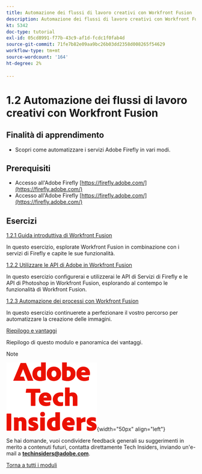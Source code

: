 ```yaml
---
title: Automazione dei flussi di lavoro creativi con Workfront Fusion
description: Automazione dei flussi di lavoro creativi con Workfront Fusion
kt: 5342
doc-type: tutorial
exl-id: 05cd8991-f77b-43c9-af1d-fcdc1f0fab4d
source-git-commit: 71fe7b82e09aa9bc26b03dd2358d008265f54629
workflow-type: tm+mt
source-wordcount: '164'
ht-degree: 2%

---
```


# 1.2 Automazione dei flussi di lavoro creativi con Workfront Fusion

## Finalità di apprendimento

- Scopri come automatizzare i servizi Adobe Firefly in vari modi.

## Prerequisiti

- Accesso all&#39;Adobe Firefly [https://firefly.adobe.com/](https://firefly.adobe.com/)
- Accesso all&#39;Adobe Firefly [https://firefly.adobe.com/](https://firefly.adobe.com/)

## Esercizi

[1.2.1 Guida introduttiva di Workfront Fusion](./ex1.md)

In questo esercizio, esplorate Workfront Fusion in combinazione con i servizi di Firefly e capite le sue funzionalità.

[1.2.2 Utilizzare le API di Adobe in Workfront Fusion](./ex2.md)

In questo esercizio configurerai e utilizzerai le API di Servizi di Firefly e le API di Photoshop in Workfront Fusion, esplorando al contempo le funzionalità di Workfront Fusion.

[1.2.3 Automazione dei processi con Workfront Fusion](./ex3.md)

In questo esercizio continuerete a perfezionare il vostro percorso per automatizzare la creazione delle immagini.

[Riepilogo e vantaggi](./summary.md)

Riepilogo di questo modulo e panoramica dei vantaggi.

>[!NOTE]
>
>![Informazioni tecniche](./../../../assets/images/techinsiders.png){width="50px" align="left"}
>
>Se hai domande, vuoi condividere feedback generali su suggerimenti in merito a contenuti futuri, contatta direttamente Tech Insiders, inviando un&#39;e-mail a **techinsiders@adobe.com**.

[Torna a tutti i moduli](../../../overview.md)
